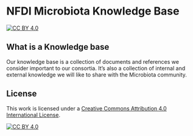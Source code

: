 # NFDI Microbiota Knowledge Base

[![CC BY 4.0][cc-by-shield]][cc-by]

## What is a Knowledge base

Our knowledge base is a collection of documents and references we consider important to our consortia.
It’s also a collection of internal and external knowledge we will like to share with the Microbiota community.

## License

This work is licensed under a
[Creative Commons Attribution 4.0 International License][cc-by].

[![CC BY 4.0][cc-by-image]][cc-by]

[cc-by]: http://creativecommons.org/licenses/by/4.0/
[cc-by-image]: https://i.creativecommons.org/l/by/4.0/88x31.png
[cc-by-shield]: https://img.shields.io/badge/License-CC%20BY%204.0-lightgrey.svg

